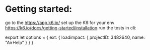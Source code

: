 # Getting started:
go to the https://app.k6.io/
set up the K6 for your env https://k6.io/docs/getting-started/installation
run the tests in cli:

export let options = {
  ext: {
    loadimpact: {
      projectID: 3482640,
      name: "AirHelp"
    }
  }
}
